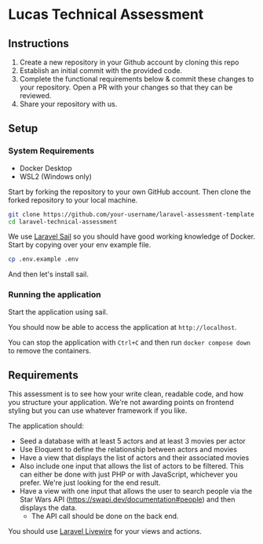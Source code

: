 # Lucas Technical Assessment

## Instructions
1. Create a new repository in your Github account by cloning this repo
2. Establish an initial commit with the provided code.
3. Complete the functional requirements below & commit these changes to your repository. Open a PR with your changes so that they can be reviewed.
4. Share your repository with us.

## Setup

### System Requirements
-   Docker Desktop
-   WSL2 (Windows only)

Start by forking the repository to your own GitHub account. Then clone the forked repository to your local machine.

```bash
git clone https://github.com/your-username/laravel-assessment-template
cd laravel-technical-assessment
```

We use [Laravel Sail](https://laravel.com/docs/12.x/sail) so you should have good working knowledge of Docker. Start by copying over your env example file.

```bash
cp .env.example .env
```

And then let's install sail.

### Running the application

Start the application using sail.

You should now be able to access the application at `http://localhost`.

You can stop the application with `Ctrl+C` and then run `docker compose down` to remove the containers.

## Requirements

This assessment is to see how your write clean, readable code, and how you structure your application. We're not awarding points on frontend styling but you can use whatever framework if you like.

The application should:

-   Seed a database with at least 5 actors and at least 3 movies per actor
-   Use Eloquent to define the relationship between actors and movies
-   Have a view that displays the list of actors and their associated movies
-   Also include one input that allows the list of actors to be filtered. This can either be done with just PHP or with JavaScript, whichever you prefer. We're just looking for the end result.
-   Have a view with one input that allows the user to search people via the Star Wars API (https://swapi.dev/documentation#people) and then displays the data.
    -   The API call should be done on the back end.

You should use [Laravel Livewire](https://livewire.laravel.com/) for your views and actions.
